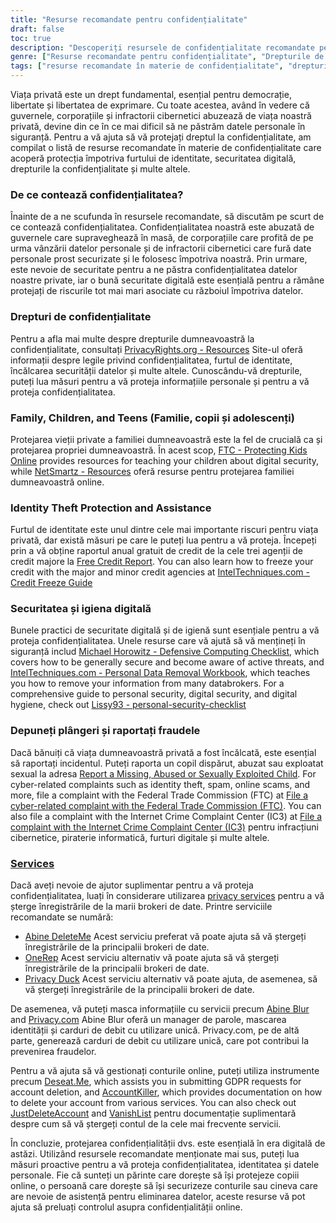 ```yaml
---
title: "Resurse recomandate pentru confidențialitate"
draft: false
toc: true
description: "Descoperiți resursele de confidențialitate recomandate pentru a vă proteja drepturile, familia și informațiile personale, inclusiv protecția împotriva furtului de identitate, securitatea digitală și drepturile de confidențialitate, pentru a fi în siguranță în fața infractorilor cibernetici și a supravegherii în masă."
genre: ["Resurse recomandate pentru confidențialitate", "Drepturile de confidențialitate", "Protecția împotriva furtului de identitate", "Securitate digitală", "Infractori cibernetici", "Supravegherea în masă", "Protecția datelor cu caracter personal", "Confidențialitatea familiei", "Confidențialitatea copiilor", "Confidențialitatea adolescenților", "Igiena securității digitale", "Raport de credit", "Înghețarea creditului", "Lista de verificare pentru calcul defensiv", "Eliminarea datelor cu caracter personal", "Raportarea fraudelor", "Servicii de confidențialitate", "Mascarea informațiilor", "Managementul conturilor", "Solicitări GDPR", "Ștergerea contului"]
tags: ["resurse recomandate în materie de confidențialitate", "drepturile de confidențialitate", "protecția împotriva furtului de identitate", "securitate digitală", "infractori cibernetici", "supraveghere în masă", "date cu caracter personal", "SimeonOnSecurity", "familie", "copii", "adolescenți", "igiena securității digitale", "raport de credit", "înghețarea creditului", "lista de verificare a informaticii defensive", "eliminarea datelor cu caracter personal", "să depună plângeri", "raportați frauda", "servicii de confidențialitate", "informații de mascare", "gestionarea contului", "Solicitări GDPR", "ștergerea contului", "confidențialitatea online", "protecția datelor", "securitate cibernetică", "instrumente de confidențialitate", "protecția identității", "siguranța online", "securitatea informațiilor personale"]
---
```


Viața privată este un drept fundamental, esențial pentru democrație, libertate și libertatea de exprimare. Cu toate acestea, având în vedere că guvernele, corporațiile și infractorii cibernetici abuzează de viața noastră privată, devine din ce în ce mai dificil să ne păstrăm datele personale în siguranță. Pentru a vă ajuta să vă protejați dreptul la confidențialitate, am compilat o listă de resurse recomandate în materie de confidențialitate care acoperă protecția împotriva furtului de identitate, securitatea digitală, drepturile la confidențialitate și multe altele.

### De ce contează confidențialitatea?

Înainte de a ne scufunda în resursele recomandate, să discutăm pe scurt de ce contează confidențialitatea. Confidențialitatea noastră este abuzată de guvernele care supraveghează în masă, de corporațiile care profită de pe urma vânzării datelor personale și de infractorii cibernetici care fură date personale prost securizate și le folosesc împotriva noastră. Prin urmare, este nevoie de securitate pentru a ne păstra confidențialitatea datelor noastre private, iar o bună securitate digitală este esențială pentru a rămâne protejați de riscurile tot mai mari asociate cu războiul împotriva datelor.

### Drepturi de confidențialitate

Pentru a afla mai multe despre drepturile dumneavoastră la confidențialitate, consultați [PrivacyRights.org - Resources](https://privacyrights.org/resources) Site-ul oferă informații despre legile privind confidențialitatea, furtul de identitate, încălcarea securității datelor și multe altele. Cunoscându-vă drepturile, puteți lua măsuri pentru a vă proteja informațiile personale și pentru a vă proteja confidențialitatea.

### Family, Children, and Teens (Familie, copii și adolescenți)

Protejarea vieții private a familiei dumneavoastră este la fel de crucială ca și protejarea propriei dumneavoastră. În acest scop, [FTC - Protecting Kids Online](https://www.consumer.ftc.gov/topics/protecting-kids-online) provides resources for teaching your children about digital security, while [NetSmartz - Resources](https://www.missingkids.org/netsmartz/resources) oferă resurse pentru protejarea familiei dumneavoastră online.

### Identity Theft Protection and Assistance

Furtul de identitate este unul dintre cele mai importante riscuri pentru viața privată, dar există măsuri pe care le puteți lua pentru a vă proteja. Începeți prin a vă obține raportul anual gratuit de credit de la cele trei agenții de credit majore la [Free Credit Report](https://www.annualcreditreport.com/index.action). You can also learn how to freeze your credit with the major and minor credit agencies at [IntelTechniques.com - Credit Freeze Guide](https://inteltechniques.com/data/workbook.pdf)

### Securitatea și igiena digitală

Bunele practici de securitate digitală și de igienă sunt esențiale pentru a vă proteja confidențialitatea. Unele resurse care vă ajută să vă mențineți în siguranță includ [Michael Horowitz - Defensive Computing Checklist](https://defensivecomputingchecklist.com/), which covers how to be generally secure and become aware of active threats, and [IntelTechniques.com - Personal Data Removal Workbook](https://inteltechniques.com/data/workbook.pdf), which teaches you how to remove your information from many databrokers. For a comprehensive guide to personal security, digital security, and digital hygiene, check out [Lissy93 - personal-security-checklist](https://github.com/Lissy93/personal-security-checklist)

### Depuneți plângeri și raportați fraudele

Dacă bănuiți că viața dumneavoastră privată a fost încălcată, este esențial să raportați incidentul. Puteți raporta un copil dispărut, abuzat sau exploatat sexual la adresa [Report a Missing, Abused or Sexually Exploited Child](http://www.missingkids.com/Report). For cyber-related complaints such as identity theft, spam, online scams, and more, file a complaint with the Federal Trade Commission (FTC) at [File a cyber-related complaint with the Federal Trade Commission (FTC)](https://www.ftccomplaintassistant.gov/#&panel1-1). You can also file a complaint with the Internet Crime Complaint Center (IC3) at [File a complaint with the Internet Crime Complaint Center (IC3)](https://complaint.ic3.gov/default.aspx?) pentru infracțiuni cibernetice, piraterie informatică, furturi digitale și multe altele.

### [Services](https://simeononsecurity.com/recommendations/services/)

Dacă aveți nevoie de ajutor suplimentar pentru a vă proteja confidențialitatea, luați în considerare utilizarea [privacy services](https://simeononsecurity.com/recommendations/services/) pentru a vă șterge înregistrările de la marii brokeri de date. Printre serviciile recomandate se numără:

- [Abine DeleteMe](https://joindeleteme.com/refer?coupon=RFR-40867-7DWHR4) Acest serviciu preferat vă poate ajuta să vă ștergeți înregistrările de la principalii brokeri de date.
- [OneRep](https://onerep.com) Acest serviciu alternativ vă poate ajuta să vă ștergeți înregistrările de la principalii brokeri de date.
- [Privacy Duck](https://www.privacyduck.com/) Acest serviciu alternativ vă poate ajuta, de asemenea, să vă ștergeți înregistrările de la principalii brokeri de date.

De asemenea, vă puteți masca informațiile cu servicii precum [Abine Blur](https://dnt.abine.com/#/ref_register/pC8ZbvQtt) and [Privacy.com](https://privacy.com/join/SU86Y) Abine Blur oferă un manager de parole, mascarea identității și carduri de debit cu utilizare unică. Privacy.com, pe de altă parte, generează carduri de debit cu utilizare unică, care pot contribui la prevenirea fraudelor.

Pentru a vă ajuta să vă gestionați conturile online, puteți utiliza instrumente precum [Deseat.Me](https://app.deseat.me), which assists you in submitting GDPR requests for account deletion, and [AccountKiller](https://www.accountkiller.com/en), which provides documentation on how to delete your account from various services. You can also check out [JustDeleteAccount](https://www.justdeleteaccount.com/) and [VanishList](https://vanishlist.ml/) pentru documentație suplimentară despre cum să vă ștergeți contul de la cele mai frecvente servicii.

În concluzie, protejarea confidențialității dvs. este esențială în era digitală de astăzi. Utilizând resursele recomandate menționate mai sus, puteți lua măsuri proactive pentru a vă proteja confidențialitatea, identitatea și datele personale. Fie că sunteți un părinte care dorește să își protejeze copiii online, o persoană care dorește să își securizeze conturile sau cineva care are nevoie de asistență pentru eliminarea datelor, aceste resurse vă pot ajuta să preluați controlul asupra confidențialității online.

